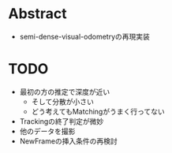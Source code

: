 # Abstract
* semi-dense-visual-odometryの再現実装
# TODO 
* 最初の方の推定で深度が近い
    * そして分散が小さい
    * どう考えてもMatchingがうまく行ってない
* Trackingの終了判定が微妙
* 他のデータを撮影
* NewFrameの挿入条件の再検討